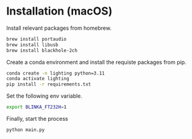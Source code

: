 # Installation (macOS)


Install relevant packages from homebrew.

```bash
brew install portaudio
brew install libusb
brew install blackhole-2ch
```

Create a conda environment and install the requiste packages from pip.

```bash
conda create -n lighting python=3.11
conda activate lighting
pip install -r requirements.txt
```

Set the following env variable.

```bash
export BLINKA_FT232H=1
```


Finally, start the process

```bash
python main.py
```
